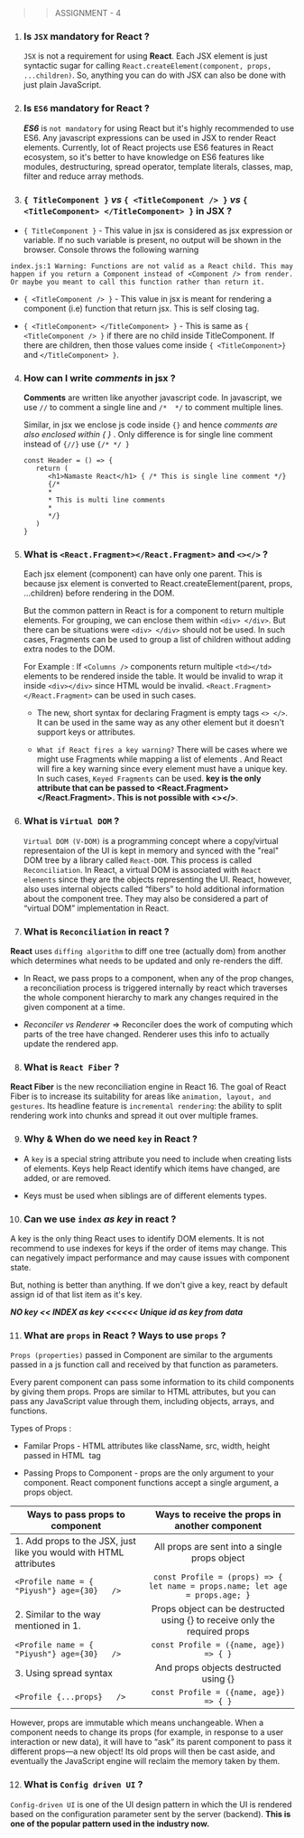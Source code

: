 
>> ASSIGNMENT - 4

1. ### Is `JSX` mandatory for **React** ? 
   `JSX` is not a requirement for using **React**. Each JSX element is just syntactic sugar for calling `React.createElement(component, props, ...children)`. So, anything you can do with JSX can also be done with just plain JavaScript.

2. ### Is `ES6` mandatory for **React** ? 
   ***ES6*** is `not mandatory` for using React but it's highly recommended to use ES6. Any javascript expressions can be used in JSX to render React elements. Currently, lot of React projects use ES6 features in React ecosystem, so it's better to have knowledge on ES6 features like modules, destructuring, spread operator, template literals, classes, map, filter and reduce array methods.

3. ###  `{ TitleComponent }` _vs_ `{ <TitleComponent /> }` _vs_ `{ <TitleComponent> </TitleComponent> }` in **JSX** ?

  * `{ TitleComponent }` - This value in jsx is considered as jsx expression or variable. If no such variable is present, no output will be shown in the browser. Console throws the following warning
   ```
   index.js:1 Warning: Functions are not valid as a React child. This may happen if you return a Component instead of <Component /> from render. Or maybe you meant to call this function rather than return it.
  
   ```
  * `{ <TitleComponent /> }` - This value in jsx is meant for rendering a component (i.e) function that return jsx. This is self closing tag.
   
  * `{ <TitleComponent> </TitleComponent> }` - This is same as `{ <TitleComponent /> }` if there are no child inside TitleComponent. If there are children, then those values come inside   `{ <TitleComponent>} ` and `</TitleComponent> }`. 
   

4. ### How can I write _**comments**_ in jsx ?
  
   **Comments** are written like anyother javascript code. In javascript, we use `//` to comment a single line and `/*  */` to comment multiple lines. 

   Similar, in jsx we enclose js code inside `{}` and hence *_comments are also enclosed within { }_* . Only difference is for single line comment instead of `{//}` use `{/* */ }`

   ```
   const Header = () => {
      return ( 
         <h1>Namaste React</h1> { /* This is single line comment */}
         {/*
         *
         * This is multi line comments
         *
         */} 
      )
   }
   ```
   
5. ### What is `<React.Fragment></React.Fragment>` and `<></>` ?
   Each jsx element (component) can have only one parent. This is because jsx element is converted to React.createElement(parent, props, ...children) before rendering in the DOM. 

   But the common pattern in React is for a component to return multiple elements. For grouping, we can enclose them within `<div> </div>`. But there can be situations were `<div> </div>` should not be used. In such cases, Fragments can be used to group a list of children without adding extra nodes to the DOM.

   For Example : If `<Columns />` components return multiple `<td></td>` elements to be rendered inside the table. It would be invalid to wrap it inside `<div></div>` since HTML would be invalid. `<React.Fragment></React.Fragment>` can be used in such cases.

   * The new, short syntax for declaring Fragment is empty tags `<> </>`. It can be used in the same way as any other element but it doesn't support keys or attributes. 

   * `What if React fires a key warning?`
     There will be cases where we might use Fragments while mapping a list of elements . And React will fire a key warning since every element must have a unique key. In such cases, `Keyed Fragments` can be used. **key is the only attribute that can be passed to <React.Fragment></React.Fragment>. This is not possible with <></>**.
    
6. ### What is `Virtual DOM` ?
   `Virtual DOM (V-DOM)` is a programming concept where a copy/virtual representaion of the UI is kept in memory and synced with the "real" DOM tree by a library called `React-DOM`. This process is called `Reconciliation`. In React, a virtual DOM is associated with `React elements` since they are the objects representing the UI. React, however, also uses internal objects called “fibers” to hold additional information about the component tree. They may also be considered a part of “virtual DOM” implementation in React.

7. ### What is `Reconciliation` in **react** ?
**React** uses `diffing algorithm` to diff one tree (actually dom) from another which determines what needs to be updated and only re-renders the diff.

  * In React, we pass props to a component, when any of the prop changes, a reconciliation process is triggered internally by react which traverses the whole component hierarchy to mark any changes required in the given component at a time.

  * _Reconciler vs Renderer_ => Reconciler does the work of computing which parts of the tree have changed. Renderer uses this info to actually update the rendered app. 

8. ### What is `React Fiber` ?
**React Fiber** is the new reconciliation engine in React 16. The goal of React Fiber is to increase its suitability for areas like `animation, layout, and gestures`. Its headline feature is `incremental rendering`: the ability to split rendering work into chunks and spread it out over multiple frames.

9. ### **Why** & **When** do we need `key` in React ?
  * A `key` is a special string attribute you need to include when creating lists of elements. Keys help React identify which items have changed, are added, or are removed.

  * Keys must be used when siblings are of  different elements types.

10. ### Can we use `index` _as key_ in react ?
  A key is the only thing React uses to identify DOM elements. It is not recommend to use indexes for keys if the order of items may change. This can negatively impact performance and may cause issues with component state.

  But, nothing is better than anything. If we don't give a key, react by default assign id of that list item as it's key. 

  ***NO key << INDEX as key <<<<<< Unique id as key from data*** 

11. ### What are `props` in React ? Ways to use `props` ?
`Props (properties)` passed in Component are similar to the arguments passed in a js function call and received by that function as parameters.

Every parent component can pass some information to its child components by giving them props. Props are similar to HTML attributes, but you can pass any JavaScript value through them, including objects, arrays, and functions.

Types of Props : 

- Familar Props - HTML attributes like className, src, width, height passed in HTML <img> tag 

- Passing Props to Component - props are the only argument to your component. React component functions accept a single argument, a props object.

| Ways to pass props to component | Ways to receive the props in another component | 
| ------------------------------- | :--------------------------------:             | 
| 1. Add props to the JSX, just like you would with HTML attributes  | All props are sent into a single props object  | 
|  ```<Profile name = { "Piyush"} age={30}   />``` |  ``` const Profile = (props) => { let name = props.name; let age = props.age; } ``` |  
| 2.   Similar to the way mentioned in 1.          | Props object can be destructed using {} to receive only the required props| 
| ```<Profile name = { "Piyush"} age={30}   />```  | ``` const Profile = ({name, age}) => { } ```    | 
| 3. Using spread syntax                           |  And props objects destructed using {}        |
| ```<Profile {...props}   />```   | ``` const Profile = ({name, age}) => { } ```  |

However, props are immutable which means unchangeable. When a component needs to change its props (for example, in response to a user interaction or new data), it will have to “ask” its parent component to pass it different props—a new object! Its old props will then be cast aside, and eventually the JavaScript engine will reclaim the memory taken by them.

12. ### What is `Config driven UI` ?

  `Config-driven UI` is one of the UI design pattern in which the UI is rendered based on the configuration parameter sent by the server (backend). **This is one of the popular pattern used in the industry now.**

